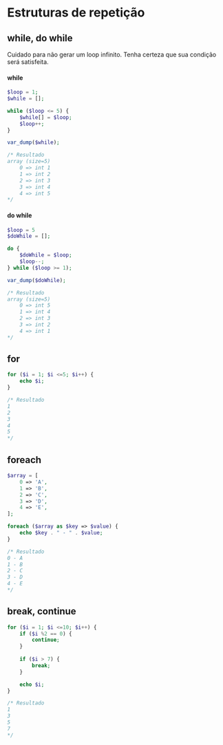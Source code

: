 # Estruturas de repetição

## while, do while
Cuidado para não gerar um loop infinito. Tenha certeza que sua condição será satisfeita.

#### while
```php
$loop = 1;
$while = [];

while ($loop <= 5) {
	$while[] = $loop;
	$loop++;
}

var_dump($while);

/* Resultado
array (size=5)
	0 => int 1
	1 => int 2
	2 => int 3
	3 => int 4
	4 => int 5
*/
```

#### do while
```php
$loop = 5
$doWhile = [];

do {
	$doWhile = $loop;
	$loop--;
} while ($loop >= 1);

var_dump($doWhile);

/* Resultado
array (size=5)
	0 => int 5
	1 => int 4
	2 => int 3
	3 => int 2
	4 => int 1
*/
```

## for
```php
for ($i = 1; $i <=5; $i++) {
	echo $i;
}

/* Resultado
1
2
3
4
5
*/
```

## foreach
```php
$array = [
	0 => 'A',
	1 => 'B',
	2 => 'C',
	3 => 'D',
	4 => 'E',
];

foreach ($array as $key => $value) {
	echo $key . " - " . $value;
}

/* Resultado
0 - A
1 - B
2 - C
3 - D
4 - E
*/
```

## break, continue
```php
for ($i = 1; $i <=10; $i++) {
	if ($i %2 == 0) {
		continue;
	}
	
	if ($i > 7) {
		break;
	}

	echo $i;
}

/* Resultado
1
3
5
7
*/
```
<!--stackedit_data:
eyJoaXN0b3J5IjpbLTE4NDc4NzUxMzhdfQ==
-->